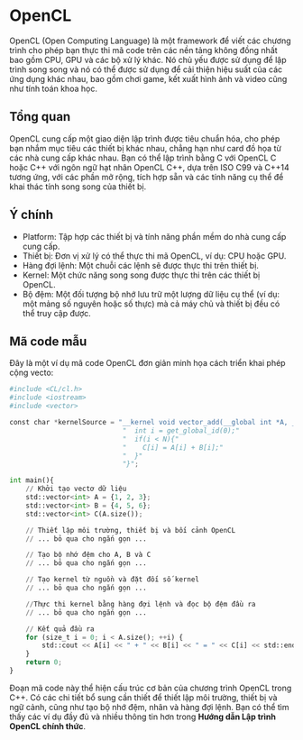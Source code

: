 # OpenCL
OpenCL (Open Computing Language) là một framework để viết các chương trình cho phép bạn thực thi mã code trên các nền tảng không đồng nhất bao gồm CPU, GPU và các bộ xử lý khác. Nó chủ yếu được sử dụng để lập trình song song và nó có thể được sử dụng để cải thiện hiệu suất của các ứng dụng khác nhau, bao gồm chơi game, kết xuất hình ảnh và video cũng như tính toán khoa học.
## Tổng quan
OpenCL cung cấp một giao diện lập trình được tiêu chuẩn hóa, cho phép bạn nhắm mục tiêu các thiết bị khác nhau, chẳng hạn như card đồ họa từ các nhà cung cấp khác nhau. Bạn có thể lập trình bằng C với OpenCL C hoặc C++ với ngôn ngữ hạt nhân OpenCL C++, dựa trên ISO C99 và C++14 tương ứng, với các phần mở rộng, tích hợp sẵn và các tính năng cụ thể để khai thác tính song song của thiết bị.
## Ý chính
- Platform: Tập hợp các thiết bị và tính năng phần mềm do nhà cung cấp cung cấp.
- Thiết bị: Đơn vị xử lý có thể thực thi mã OpenCL, ví dụ: CPU hoặc GPU.
- Hàng đợi lệnh: Một chuỗi các lệnh sẽ được thực thi trên thiết bị.
- Kernel: Một chức năng song song được thực thi trên các thiết bị OpenCL.
- Bộ đệm: Một đối tượng bộ nhớ lưu trữ một lượng dữ liệu cụ thể (ví dụ: một mảng số nguyên hoặc số thực) mà cả máy chủ và thiết bị đều có thể truy cập được.
## Mã code mẫu
Đây là một ví dụ mã code OpenCL đơn giản minh họa cách triển khai phép cộng vecto:
~~~python
#include <CL/cl.h>
#include <iostream>
#include <vector>

const char *kernelSource = "__kernel void vector_add(__global int *A, __global int *B, __global int *C, const int N){"
                            "  int i = get_global_id(0);"
                            "  if(i < N){"
                            "    C[i] = A[i] + B[i];"
                            "  }"
                            "}";

int main(){
    // Khởi tạo vectơ dữ liệu
    std::vector<int> A = {1, 2, 3};
    std::vector<int> B = {4, 5, 6};
    std::vector<int> C(A.size());

    // Thiết lập môi trường, thiết bị và bối cảnh OpenCL
    // ... bỏ qua cho ngắn gọn ...

    // Tạo bộ nhớ đệm cho A, B và C
    // ... bỏ qua cho ngắn gọn ...

    // Tạo kernel từ nguồn và đặt đối số kernel
    // ... bỏ qua cho ngắn gọn ...

    //Thực thi kernel bằng hàng đợi lệnh và đọc bộ đệm đầu ra
    // ... bỏ qua cho ngắn gọn ...

    // Kết quả đầu ra
    for (size_t i = 0; i < A.size(); ++i) {
        std::cout << A[i] << " + " << B[i] << " = " << C[i] << std::endl;
    }
    return 0;
}
~~~
Đoạn mã code này thể hiện cấu trúc cơ bản của chương trình OpenCL trong C++. Có các chi tiết bổ sung cần thiết để thiết lập môi trường, thiết bị và ngữ cảnh, cũng như tạo bộ nhớ đệm, nhân và hàng đợi lệnh. Bạn có thể tìm thấy các ví dụ đầy đủ và nhiều thông tin hơn trong **Hướng dẫn Lập trình OpenCL chính thức**.